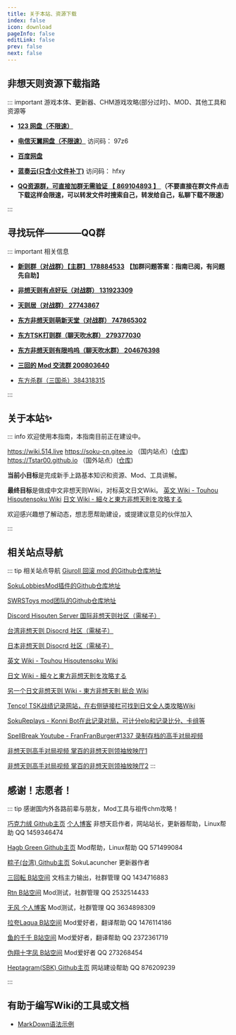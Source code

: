 ```yaml
---
title: 关于本站、资源下载
index: false
icon: download
pageInfo: false
editLink: false
prev: false
next: false
---
```


## **非想天则资源下载指路** <Badge text="资源持续更新" type="tip" />


::: important 游戏本体、更新器、CHM游戏攻略(部分过时)、MOD、其他工具和资源等

- [**123 网盘（不限速）**](https://www.123pan.com/s/scmzVv-Z3h6v.html)

- [**电信天翼网盘（不限速）**](https://cloud.189.cn/web/share?code=bEfU7zjMF7r2（访问码：97z6）) 访问码： 97z6

- [**百度网盘**](https://pan.baidu.com/s/10bnNy8Rc3uJv2L8jngzDyg?pwd=vw41)
<!--[**百度网盘 - 指路文档备份**](https://pan.baidu.com/s/11m9ck6wT4MaCS5w7YeNKeQ?pwd=1111)
-->
- [**蓝奏云(只含小文件补丁)**](https://wwwa.lanzouj.com/b04q3635i) 访问码： hfxy

- [**QQ资源群，可直接加群无需验证 【 869104893 】** ](http://qm.qq.com/cgi-bin/qm/qr?_wv=1027&k=8Uqq_w62S--sWme0YC0L9w5fMItYIKO7&authKey=I7iCAVl9Q4xnXgPd%2Fx4LovGYDOcd0XEriCa5U5vScRinTtYj5u%2FZI1UaJfu7xP9%2B&noverify=0&group_code=869104893)
**（不要直接在群文件点击下载这样会限速，可以转发文件时搜索自己，转发给自己，私聊下载不限速）**

:::


## **寻找玩伴————QQ群** 

::: important 相关信息

- [**新则群（对战群）【主群】  178884533**](http://qm.qq.com/cgi-bin/qm/qr?_wv=1027&k=QQxdFJE9zuyOwXYYlN-9WS5IVTKcZeKw&authKey=baVNZOf%2FJMfrNUxSVtiaElyqmAnjJU1klmK1xQoQjZyxiIxUeEnF8MCjrf%2F%2FdyoU&noverify=0&group_code=178884533)  **【加群问题答案：指南已阅，有问题先自助】**
- [**非想天则有点好玩（对战群）  131923309**](http://qm.qq.com/cgi-bin/qm/qr?_wv=1027&k=p94zu4HHvD8VT3OZvAjvGDJ0InT4G_aa&authKey=e%2Bf4WpY8Jw%2FvGw%2BZOmApCDkWUJD42IrheaUVoPv2OaY8AVA1fIyGkqZlm4G6Ph2y&noverify=0&group_code=131923309)
- [**天则居（对战群）  27743867**](http://qm.qq.com/cgi-bin/qm/qr?_wv=1027&k=_gXA8gXjByhJkXLh8WF8whUHCm3FvX_W&authKey=hGbIwg00voenTrEHW76fTw4mS4Z8WO6hhhEJKFd%2FfAzQAuc5UvOMj99zzSsp15n0&noverify=0&group_code=27743867)
- [**东方非想天则萌新天堂（对战群）  747865302**](http://qm.qq.com/cgi-bin/qm/qr?_wv=1027&k=trZ_6mFa1lnwO4YTOcdeRxv2NZDWmj9A&authKey=nDA2sZBQRh%2BXn6FE85B70vvnnr852%2B32o9Z02TkV7NQOAHqW8xoTeq8HYlHEO%2Be2&noverify=0&group_code=747865302)


- [**东方TSK打则群（聊天吹水群）   279377030**](http://qm.qq.com/cgi-bin/qm/qr?_wv=1027&k=ojtjiyDZzh_GPjL1t_4LV5Y83l08Mfoy&authKey=7i5QoT2B9RA1dvGixmEEMOI5ESm1j3erFLq2syhFm%2BVoXCpZ0tDgCni5S%2BMfNfYK&noverify=0&group_code=279377030)
- [**东方非想天则有限呜呜（聊天吹水群）  204676398**](http://qm.qq.com/cgi-bin/qm/qr?_wv=1027&k=30kBGVLf9HZtsDghWwT_xIAS9XvsgQdx&authKey=UuToKiPHjSVoENRS7Q6iXWuKLK%2BIbhjnVr%2FjgQQbbZOJIxK236dxM7u8%2B%2B2SHvVG&noverify=0&group_code=204676398)


- [**三回的 Mod 交流群  200803640**](http://qm.qq.com/cgi-bin/qm/qr?_wv=1027&k=BlPlWLS0pzH53ek-6s_li9I9iyKOX2rp&authKey=IeuhBJ9I5o%2B2wsG9Ms0M1UaLEYqtSQERdxJ713CxleEak%2FBvvByzAGiJg%2Bw0zp8D&noverify=0&group_code=200803640)

- [东方杀群（三国杀）384318315](http://qm.qq.com/cgi-bin/qm/qr?_wv=1027&k=6H-IxyJU3ePt_7ntSQXVIO6v0so51oAC&authKey=Ycz95Pbu3sJ3luN3i2S%2BPEmjYs89DDN%2F7bMS5sJhO8GHuiZRf31rqAh%2BTEJbR58j&noverify=0&group_code=384318315)

:::


## **关于本站✨**

::: info
欢迎使用本指南，本指南目前正在建设中。

https://wiki.514.live
https://soku-cn.gitee.io （国内站点）([仓库](https://gitee.com/soku-cn/soku-cn))
https://Tstar00.github.io （国外站点）([仓库](https://github.com/Tstar00/Tstar00.github.io))

**当前小目标**是完成新手上路基本知识和资源、Mod、工具讲解。

**最终目标**是做成中文非想天则Wiki，对标英文日文Wiki。
[英文 Wiki - Touhou Hisoutensoku Wiki](https://hisouten.koumakan.jp/wiki/Touhou_Hisoutensoku_Wiki) 
[日文 Wiki - 細々と東方非想天則を攻略する](https://w.atwiki.jp/bulletaction/) 

欢迎感兴趣想了解动态，想志愿帮助建设，或提建议意见的伙伴加入

:::


## **相关站点导航**

::: tip 相关站点导航
[Giuroll 回滚 mod 的Github仓库地址](https://github.com/Giufinn/giuroll)

[SokuLobbiesMod插件的Github仓库地址](https://github.com/Gegel85/SokuLobbies)

[SWRSToys mod团队的Github仓库地址](https://github.com/SokuDev/SokuMods) 

[Discord Hisouten Server 国际非想天则社区（需梯子）](https://discord.gg/hisouten)

[台湾非想天则 Disocrd 社区（需梯子）](https://discord.gg/jUN6xnEj3w) 

[日本非想天则 Disocrd 社区（需梯子）](https://discord.gg/MPbaPbGzmh) 

[英文 Wiki - Touhou Hisoutensoku Wiki](https://hisouten.koumakan.jp/wiki/Touhou_Hisoutensoku_Wiki)

[日文 Wiki - 細々と東方非想天則を攻略する](https://w.atwiki.jp/bulletaction/)

[另一个日文非想天则 Wiki - 東方非想天則 総合 Wiki](http://th123.glasscore.net/)

[Tenco! TSK战绩记录网站，在右侧链接栏可找到日文全人类攻略Wiki](https://tenco.info/game/2/pov/2/)

[SokuReplays - Konni Bot在此记录对局，可计分elo和记录比分、卡组等](https://sokureplays.delthas.fr) 

[SpellBreak Youtube - FranFranBurger#1337 录制存档的高手对局视频](https://www.youtube.com/c/SpellBreakSoku/videos)

[非想天则高手对局视频 掌百的非想天则领袖放映厅1](https://space.bilibili.com/691870131/video)

[非想天则高手对局视频 掌百的非想天则领袖放映厅2](https://space.bilibili.com/485915/video)
:::

## **感谢！志愿者！** 

::: tip 感谢国内外各路前辈与朋友，Mod工具与祖传chm攻略！


[巧克力绒 Github主页](https://github.com/ChocoFleece)  [个人博客](https://514.live/) 非想天启作者，网站站长，更新器帮助，Linux帮助 QQ 1459346474

[Hagb Green Github主页](https://github.com/Hagb) Mod帮助，Linux帮助 QQ 571499084

[粽子(台湾) Github主页](https://github.com/0Miles) SokuLacuncher 更新器作者

[三回転 B站空间](https://space.bilibili.com/357511007) 文档主力输出，社群管理 QQ 1434716883

[Rtn B站空间](https://space.bilibili.com/21536) Mod测试，社群管理 QQ 2532514433

[无风 个人博客](https://lzusaaa.com/) Mod测试，社群管理 QQ 3634898309

[拉夸Laqua B站空间](https://space.bilibili.com/2263854) Mod爱好者，翻译帮助 QQ 1476114186

[鱼的千千 B站空间](https://space.bilibili.com/179036988) Mod爱好者，翻译帮助 QQ 2372361719

[伪翔十字凤 B站空间](https://space.bilibili.com/12109907) Mod爱好者 QQ 273268454

[Heptagram(SBK) Github主页](https://github.com/UTSUHO) 网站建设帮助 QQ 876209239

:::


## 有助于编写Wiki的工具或文档
- [MarkDown语法示例](https://theme-hope.vuejs.press/zh/cookbook/markdown/demo.html#%E5%88%86%E5%89%B2%E7%BA%BF)

